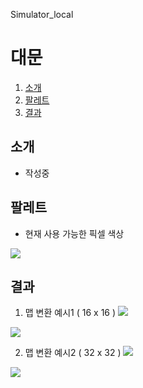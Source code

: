 Simulator_local

# 대문
1. [소개](#소개)
1. [팔레트](#팔레트)
1. [결과](#결과)



## 소개
 * 작성중



## 팔레트
- 현재 사용 가능한 픽셀 색상
<img src="https://raw.githubusercontent.com/dlams/Simulator_local/main/resource/palette.png">



## 결과
1. 맵 변환 예시1 ( 16 x 16 ) <img src="https://raw.githubusercontent.com/dlams/Simulator_local/main/resource/custom_map1.png">
            
<img src="https://raw.githubusercontent.com/dlams/Simulator_local/main/resource/map_1.png">

2. 맵 변환 예시2 ( 32 x 32 ) <img src="https://raw.githubusercontent.com/dlams/Simulator_local/main/resource/custom_map2.png">
            
<img src="https://raw.githubusercontent.com/dlams/Simulator_local/main/resource/map_2.png">
